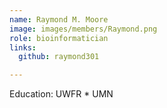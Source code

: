 ```yaml
---
name: Raymond M. Moore
image: images/members/Raymond.png
role: bioinformatician
links:
  github: raymond301

---
```


Education: UWFR * UMN
